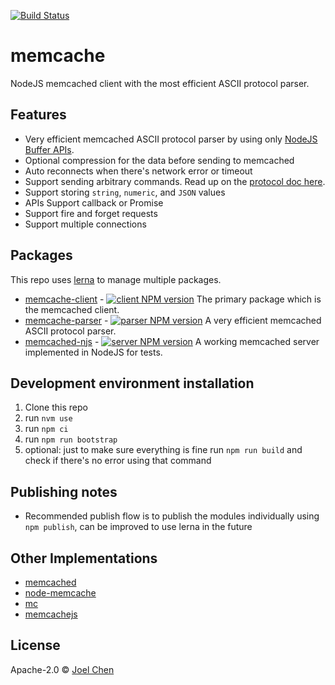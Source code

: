 [![Build Status][travis-image]][travis-url]

# memcache

NodeJS memcached client with the most efficient ASCII protocol parser.

## Features

-   Very efficient memcached ASCII protocol parser by using only [NodeJS Buffer APIs](https://nodejs.org/api/buffer.html).
-   Optional compression for the data before sending to memcached
-   Auto reconnects when there's network error or timeout
-   Support sending arbitrary commands.  Read up on the [protocol doc here](https://github.com/memcached/memcached/blob/master/doc/protocol.txt).
-   Support storing `string`, `numeric`, and `JSON` values
-   APIs Support callback or Promise
-   Support fire and forget requests
-   Support multiple connections

## Packages

This repo uses [lerna](https://lernajs.io/) to manage multiple packages.

-   [memcache-client](packages/memcache-client) - [![client NPM version][client-npm-image]][client-npm-url] The primary package which is the memcached client.
-   [memcache-parser](packages/memcache-parser) - [![parser NPM version][parser-npm-image]][parser-npm-url] A very efficient memcached ASCII protocol parser.
-   [memcached-njs](packages/memcached-njs) - [![server NPM version][server-npm-image]][server-npm-url] A working memcached server implemented in NodeJS for tests.

## Development environment installation  

1. Clone this repo
2. run `nvm use`
3. run `npm ci`
4. run `npm run bootstrap`
5. optional: just to make sure everything is fine run `npm run build` and check if there's no error using that command
## Publishing notes
- Recommended publish flow is to publish the modules individually using `npm publish`, can be improved to use lerna in the future

## Other Implementations

-   [memcached](https://github.com/3rd-Eden/memcached)
-   [node-memcache](https://github.com/elbart/node-memcache)
-   [mc](http://overclocked.com/mc/)
-   [memcachejs](https://github.com/jketterl/memcachejs)

## License

Apache-2.0 © [Joel Chen](https://github.com/jchip)

[travis-image]: https://travis-ci.org/electrode-io/memcache.svg?branch=master

[travis-url]: https://travis-ci.org/electrode-io/memcache

[client-npm-image]: https://badge.fury.io/js/memcache-client.svg

[client-npm-url]: https://npmjs.org/package/memcache-client

[parser-npm-image]: https://badge.fury.io/js/memcache-parser.svg

[parser-npm-url]: https://npmjs.org/package/memcache-parser

[server-npm-image]: https://badge.fury.io/js/memcached-njs.svg

[server-npm-url]: https://npmjs.org/package/memcached-njs
